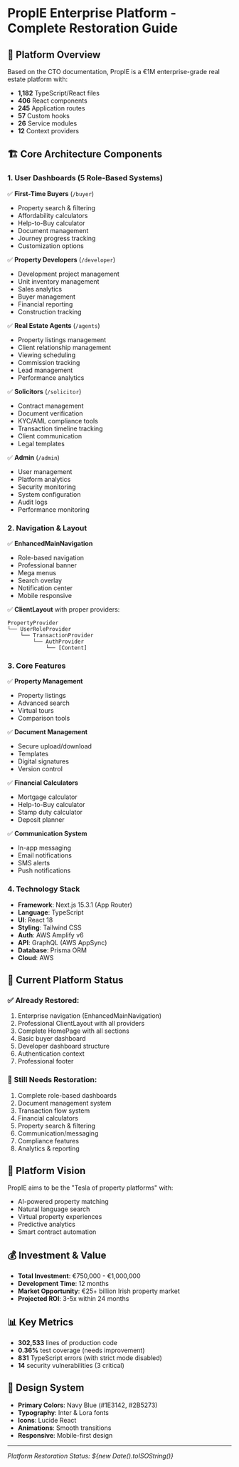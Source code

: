 # PropIE Enterprise Platform - Complete Restoration Guide

## 🎯 Platform Overview
Based on the CTO documentation, PropIE is a €1M enterprise-grade real estate platform with:
- **1,182** TypeScript/React files
- **406** React components  
- **245** Application routes
- **57** Custom hooks
- **26** Service modules
- **12** Context providers

## 🏗️ Core Architecture Components

### 1. User Dashboards (5 Role-Based Systems)
✅ **First-Time Buyers** (`/buyer`)
- Property search & filtering
- Affordability calculators
- Help-to-Buy calculator
- Document management
- Journey progress tracking
- Customization options

✅ **Property Developers** (`/developer`)
- Development project management
- Unit inventory management
- Sales analytics
- Buyer management
- Financial reporting
- Construction tracking

✅ **Real Estate Agents** (`/agents`)
- Property listings management
- Client relationship management
- Viewing scheduling
- Commission tracking
- Lead management
- Performance analytics

✅ **Solicitors** (`/solicitor`)
- Contract management
- Document verification
- KYC/AML compliance tools
- Transaction timeline tracking
- Client communication
- Legal templates

✅ **Admin** (`/admin`)
- User management
- Platform analytics
- Security monitoring
- System configuration
- Audit logs
- Performance monitoring

### 2. Navigation & Layout
✅ **EnhancedMainNavigation**
- Role-based navigation
- Professional banner
- Mega menus
- Search overlay
- Notification center
- Mobile responsive

✅ **ClientLayout** with proper providers:
```tsx
PropertyProvider
└── UserRoleProvider
    └── TransactionProvider
        └── AuthProvider
            └── [Content]
```

### 3. Core Features
✅ **Property Management**
- Property listings
- Advanced search
- Virtual tours
- Comparison tools

✅ **Document Management**
- Secure upload/download
- Templates
- Digital signatures
- Version control

✅ **Financial Calculators**
- Mortgage calculator
- Help-to-Buy calculator
- Stamp duty calculator
- Deposit planner

✅ **Communication System**
- In-app messaging
- Email notifications
- SMS alerts
- Push notifications

### 4. Technology Stack
- **Framework**: Next.js 15.3.1 (App Router)
- **Language**: TypeScript
- **UI**: React 18
- **Styling**: Tailwind CSS
- **Auth**: AWS Amplify v6
- **API**: GraphQL (AWS AppSync)
- **Database**: Prisma ORM
- **Cloud**: AWS

## 📍 Current Platform Status

### ✅ Already Restored:
1. Enterprise navigation (EnhancedMainNavigation)
2. Professional ClientLayout with all providers
3. Complete HomePage with all sections
4. Basic buyer dashboard
5. Developer dashboard structure
6. Authentication context
7. Professional footer

### 🔧 Still Needs Restoration:
1. Complete role-based dashboards
2. Document management system
3. Transaction flow system
4. Financial calculators
5. Property search & filtering
6. Communication/messaging
7. Compliance features
8. Analytics & reporting

## 🚀 Platform Vision
PropIE aims to be the "Tesla of property platforms" with:
- AI-powered property matching
- Natural language search
- Virtual property experiences
- Predictive analytics
- Smart contract automation

## 💰 Investment & Value
- **Total Investment**: €750,000 - €1,000,000
- **Development Time**: 12 months
- **Market Opportunity**: €25+ billion Irish property market
- **Projected ROI**: 3-5x within 24 months

## 📊 Key Metrics
- **302,533** lines of production code
- **0.36%** test coverage (needs improvement)
- **831** TypeScript errors (with strict mode disabled)
- **14** security vulnerabilities (3 critical)

## 🎨 Design System
- **Primary Colors**: Navy Blue (#1E3142, #2B5273)
- **Typography**: Inter & Lora fonts
- **Icons**: Lucide React
- **Animations**: Smooth transitions
- **Responsive**: Mobile-first design

---
*Platform Restoration Status: ${new Date().toISOString()}*